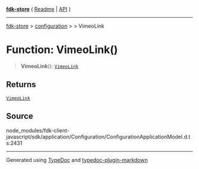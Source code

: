 [**fdk-store**](../../../README.md) ( [Readme](../../../README.md) \| [API](../../../API.md) )

---

[fdk-store](../../../API.md) > [configuration](../../README.md) > [<internal>](../README.md) > VimeoLink

# Function: VimeoLink()

> **VimeoLink**(): [`VimeoLink`](../type-aliases/type-alias.VimeoLink.md)

## Returns

[`VimeoLink`](../type-aliases/type-alias.VimeoLink.md)

## Source

node_modules/fdk-client-javascript/sdk/application/Configuration/ConfigurationApplicationModel.d.ts:2431

---

Generated using [TypeDoc](https://typedoc.org/) and [typedoc-plugin-markdown](https://www.npmjs.com/package/typedoc-plugin-markdown)

